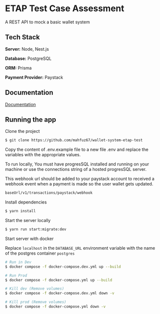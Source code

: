 
# ETAP Test Case Assessment

A REST API to mock a basic wallet system

## Tech Stack

**Server:** Node, Nest.js

**Database:** PostgreSQL

**ORM:** Prisma

**Payment Provider:** Paystack
## Documentation

[Documentation](https://documenter.getpostman.com/view/21867518/2s9YXbAkmm)


## Running the app

Clone the project

```bash
$ git clone https://github.com/mahfuz67/wallet-system-etap-test
```

Copy the content of .env.example file to a new file .env and replace the variables with the appropriate values.

To run locally, You must have progresSQL installed and running on your machine or use the connections string of a hosted progresSQL server.

This webhook url should be added to your paystack account to received a webhook event when a payment is made so the user wallet gets updated.
```bash
baseUrl/v1/transactions/paystack/webhook
```

Install dependencies

```bash
$ yarn install
```

Start the server locally

```bash
$ yarn run start:migrate:dev
```

Start server with docker

Replace `localhost` in the `DATABASE_URL` environment variable with the name of the postgres container `postgres` 

```bash
# Run in Dev
$ docker compose -f docker-compose.dev.yml up --build 

# Run Prod
$ docker compose -f docker-compose.yml up --build

# Kill dev (Remove volumes)
$ docker compose -f docker-compose.dev.yml down -v

# Kill prod (Remove volumes)
$ docker compose -f docker-compose.yml down -v
```

